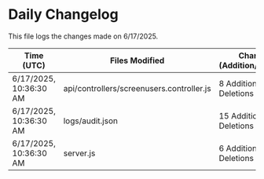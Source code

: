 # Daily Changelog

This file logs the changes made on 6/17/2025.

| Time (UTC)             | Files Modified                    | Changes (Addition/Deletion) |
|------------------------|-----------------------------------|-----------------------------|
| 6/17/2025, 10:36:30 AM | api/controllers/screenusers.controller.js | 8 Additions & 8 Deletions |
| 6/17/2025, 10:36:30 AM | logs/audit.json | 15 Additions & 15 Deletions |
| 6/17/2025, 10:36:30 AM | server.js | 6 Additions & 0 Deletions |
